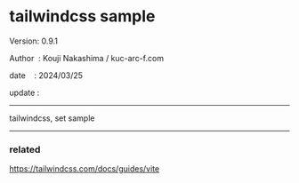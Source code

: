 ﻿# tailwindcss sample

 Version: 0.9.1

 Author  : Kouji Nakashima / kuc-arc-f.com

 date    : 2024/03/25  

 update :

***

tailwindcss, set sample

***
### related

https://tailwindcss.com/docs/guides/vite

